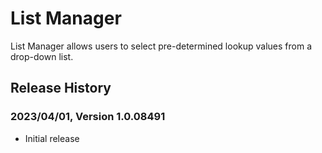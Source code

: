 # List Manager

List Manager allows users to select pre-determined lookup values from a drop-down list.

## Release History

### 2023/04/01, Version 1.0.08491

* Initial release
